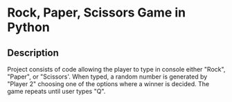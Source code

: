 <h1>Rock, Paper, Scissors Game in Python</h1>


<h2>Description</h2>
Project consists of code allowing the player to type in console either "Rock", "Paper", or "Scissors'. When typed, a random number is generated by "Player 2" choosing one of the options where a winner is decided. The game repeats until user types "Q".
<br />



<!--
 ```diff
- text in red
+ text in green
! text in orange
# text in gray
@@ text in purple (and bold)@@
```
--!>
